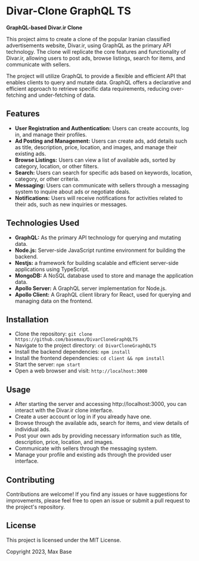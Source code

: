 # Divar-Clone GraphQL TS

**GraphQL-based Divar.ir Clone**

This project aims to create a clone of the popular Iranian classified advertisements website, Divar.ir, using GraphQL as the primary API technology. The clone will replicate the core features and functionality of Divar.ir, allowing users to post ads, browse listings, search for items, and communicate with sellers.

The project will utilize GraphQL to provide a flexible and efficient API that enables clients to query and mutate data. GraphQL offers a declarative and efficient approach to retrieve specific data requirements, reducing over-fetching and under-fetching of data.

## Features

- **User Registration and Authentication:** Users can create accounts, log in, and manage their profiles.
- **Ad Posting and Management:** Users can create ads, add details such as title, description, price, location, and images, and manage their existing ads.
- **Browse Listings:** Users can view a list of available ads, sorted by category, location, or other filters.
- **Search:** Users can search for specific ads based on keywords, location, category, or other criteria.
- **Messaging:** Users can communicate with sellers through a messaging system to inquire about ads or negotiate deals.
- **Notifications:** Users will receive notifications for activities related to their ads, such as new inquiries or messages.

## Technologies Used

- **GraphQL:** As the primary API technology for querying and mutating data.
- **Node.js:** Server-side JavaScript runtime environment for building the backend.
- **Nestjs:** a framework for building scalable and efficient server-side applications using TypeScript.
- **MongoDB:** A NoSQL database used to store and manage the application data.
- **Apollo Server:** A GraphQL server implementation for Node.js.
- **Apollo Client:** A GraphQL client library for React, used for querying and managing data on the frontend.

## Installation

- Clone the repository: `git clone https://github.com/basemax/DivarCloneGraphQLTS`
- Navigate to the project directory: `cd DivarCloneGraphQLTS`
- Install the backend dependencies: `npm install`
- Install the frontend dependencies: `cd client && npm install`
- Start the server: `npm start`
- Open a web browser and visit: `http://localhost:3000`

## Usage

- After starting the server and accessing http://localhost:3000, you can interact with the Divar.ir clone interface.
- Create a user account or log in if you already have one.
- Browse through the available ads, search for items, and view details of individual ads.
- Post your own ads by providing necessary information such as title, description, price, location, and images.
- Communicate with sellers through the messaging system.
- Manage your profile and existing ads through the provided user interface.

## Contributing

Contributions are welcome! If you find any issues or have suggestions for improvements, please feel free to open an issue or submit a pull request to the project's repository.

## License
This project is licensed under the MIT License.

Copyright 2023, Max Base
